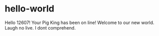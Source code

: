 # hello-world
Hello 12607!
Your Pig King has been on line!
Welcome to our new world.
Laugh no live.
I dont comprehend.

